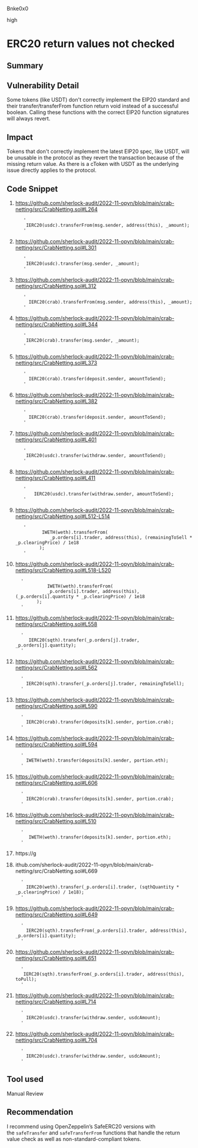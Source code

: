 Bnke0x0

high

# ERC20 return values not checked

## Summary

## Vulnerability Detail
Some tokens (like USDT) don't correctly implement the EIP20 standard and their transfer/transferFrom function return void instead of a successful boolean. Calling these functions with the correct EIP20 function signatures will always revert.

## Impact
Tokens that don't correctly implement the latest EIP20 spec, like USDT, will be unusable in the protocol as they revert the transaction because of the missing return value. As there is a cToken with USDT as the underlying issue directly applies to the protocol.

## Code Snippet
1. https://github.com/sherlock-audit/2022-11-opyn/blob/main/crab-netting/src/CrabNetting.sol#L264


          '
           IERC20(usdc).transferFrom(msg.sender, address(this), _amount);
          '

2. https://github.com/sherlock-audit/2022-11-opyn/blob/main/crab-netting/src/CrabNetting.sol#L301


          '
           IERC20(usdc).transfer(msg.sender, _amount);
          '

3. https://github.com/sherlock-audit/2022-11-opyn/blob/main/crab-netting/src/CrabNetting.sol#L312


          '
            IERC20(crab).transferFrom(msg.sender, address(this), _amount);
          '

4. https://github.com/sherlock-audit/2022-11-opyn/blob/main/crab-netting/src/CrabNetting.sol#L344


          '
           IERC20(crab).transfer(msg.sender, _amount);
          '

5. https://github.com/sherlock-audit/2022-11-opyn/blob/main/crab-netting/src/CrabNetting.sol#L373


          '
            IERC20(crab).transfer(deposit.sender, amountToSend);
          '          
6. https://github.com/sherlock-audit/2022-11-opyn/blob/main/crab-netting/src/CrabNetting.sol#L382


          '
            IERC20(crab).transfer(deposit.sender, amountToSend);
          '

7. https://github.com/sherlock-audit/2022-11-opyn/blob/main/crab-netting/src/CrabNetting.sol#L401


          '
           IERC20(usdc).transfer(withdraw.sender, amountToSend);
          '

8. https://github.com/sherlock-audit/2022-11-opyn/blob/main/crab-netting/src/CrabNetting.sol#L411


          '
              IERC20(usdc).transfer(withdraw.sender, amountToSend);
          '

9. https://github.com/sherlock-audit/2022-11-opyn/blob/main/crab-netting/src/CrabNetting.sol#L512-L514


          '
                 IWETH(weth).transferFrom(
                    _p.orders[i].trader, address(this), (remainingToSell * _p.clearingPrice) / 1e18
                );
          '

10. https://github.com/sherlock-audit/2022-11-opyn/blob/main/crab-netting/src/CrabNetting.sol#L518-L520


          '
                    IWETH(weth).transferFrom(
                    _p.orders[i].trader, address(this), (_p.orders[i].quantity * _p.clearingPrice) / 1e18
                );
          '                    

11. https://github.com/sherlock-audit/2022-11-opyn/blob/main/crab-netting/src/CrabNetting.sol#L558


          '
             IERC20(sqth).transfer(_p.orders[j].trader, _p.orders[j].quantity);
          '

12. https://github.com/sherlock-audit/2022-11-opyn/blob/main/crab-netting/src/CrabNetting.sol#L562


          '
            IERC20(sqth).transfer(_p.orders[j].trader, remainingToSell);
          '

13. https://github.com/sherlock-audit/2022-11-opyn/blob/main/crab-netting/src/CrabNetting.sol#L590


          '
            IERC20(crab).transfer(deposits[k].sender, portion.crab);
          '

14. https://github.com/sherlock-audit/2022-11-opyn/blob/main/crab-netting/src/CrabNetting.sol#L594


          '
            IWETH(weth).transfer(deposits[k].sender, portion.eth);
          '

15. https://github.com/sherlock-audit/2022-11-opyn/blob/main/crab-netting/src/CrabNetting.sol#L606


          '
            IERC20(crab).transfer(deposits[k].sender, portion.crab);
          '          
16. https://github.com/sherlock-audit/2022-11-opyn/blob/main/crab-netting/src/CrabNetting.sol#L510


          '
             IWETH(weth).transfer(deposits[k].sender, portion.eth);
          '

17. https://g
18. ithub.com/sherlock-audit/2022-11-opyn/blob/main/crab-netting/src/CrabNetting.sol#L669


          '
            IERC20(weth).transfer(_p.orders[i].trader, (sqthQuantity * _p.clearingPrice) / 1e18);
          '     
19. https://github.com/sherlock-audit/2022-11-opyn/blob/main/crab-netting/src/CrabNetting.sol#L649


          '
            IERC20(sqth).transferFrom(_p.orders[i].trader, address(this), _p.orders[i].quantity);
          '

20. https://github.com/sherlock-audit/2022-11-opyn/blob/main/crab-netting/src/CrabNetting.sol#L651


          '
           IERC20(sqth).transferFrom(_p.orders[i].trader, address(this), toPull);
          '

21. https://github.com/sherlock-audit/2022-11-opyn/blob/main/crab-netting/src/CrabNetting.sol#L714


          '
            IERC20(usdc).transfer(withdraw.sender, usdcAmount);
          '                    

22. https://github.com/sherlock-audit/2022-11-opyn/blob/main/crab-netting/src/CrabNetting.sol#L704


          '
            IERC20(usdc).transfer(withdraw.sender, usdcAmount);
          ' 

## Tool used

Manual Review

## Recommendation
I recommend using OpenZeppelin’s SafeERC20 versions with the `safeTransfer` and `safeTransferFrom` functions that handle the return value check as well as non-standard-compliant tokens.